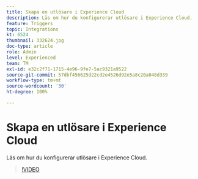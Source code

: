 ```yaml
---
title: Skapa en utlösare i Experience Cloud
description: Läs om hur du konfigurerar utlösare i Experience Cloud.
feature: Triggers
topic: Integrations
kt: 6524
thumbnail: 332624.jpg
doc-type: article
role: Admin
level: Experienced
team: TM
exl-id: e32c2f71-1715-4e96-9fe7-5ac9321a9522
source-git-commit: 57dbf456625d22cd2e4526d92e5a8c20a048d339
workflow-type: tm+mt
source-wordcount: '30'
ht-degree: 100%

---
```


# Skapa en utlösare i Experience Cloud

Läs om hur du konfigurerar utlösare i Experience Cloud.

>[!VIDEO](https://video.tv.adobe.com/v/332624?quality=12)
